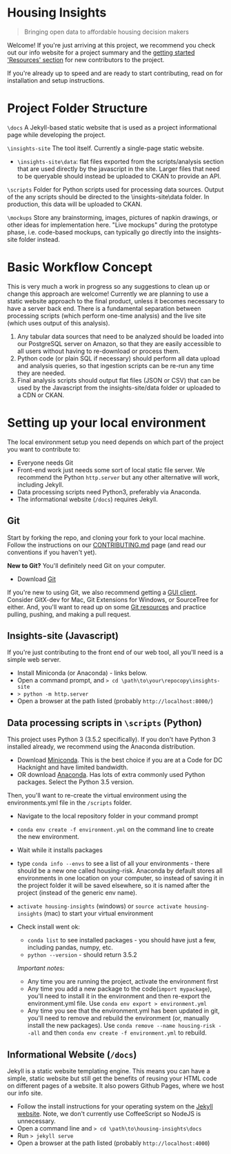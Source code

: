 # Housing Insights
> Bringing open data to affordable housing decision makers

Welcome! If you're just arriving at this project, we recommend you check out our info website for a project summary and the [getting started 'Resources' section](http://housinginsights.org/resources/) for new contributors to the project.

If you're already up to speed and are ready to start contributing, read on for installation and setup instructions.

# Project Folder Structure
`\docs`
A Jekyll-based static website that is used as a project informational page while developing the project.

`\insights-site`
The tool itself. Currently a single-page static website.
  * `\insights-site\data`: flat files exported from the scripts/analysis section that are used directly by the javascript in the site. Larger files that need to be queryable should instead be uploaded to CKAN to provide an API.

`\scripts`
Folder for Python scripts used for processing data sources. Output of the any scripts should be directed to the \insights-site\data folder. In production, this data will be uploaded to CKAN.

`\mockups`
Store any brainstorming, images, pictures of napkin drawings, or other ideas for implementation here. "Live mockups" during the prototype phase, i.e. code-based mockups, can typically go directly into the insights-site folder instead.

# Basic Workflow Concept
This is very much a work in progress so any suggestions to clean up or change this approach are welcome! Currently we are planning to use a static website approach to the final product, unless it becomes necessary to have a server back end. There is a fundamental separation between processing scripts (which perform one-time analysis) and the live site (which uses output of this analysis).

1. Any tabular data sources that need to be analyzed should be loaded into our PostgreSQL server on Amazon, so that they are easily accessible to all users without having to re-download or process them.
2. Python code (or plain SQL if necessary) should perform all data upload and analysis queries, so that ingestion scripts can be re-run any time they are needed.
3. Final analysis scripts should output flat files (JSON or CSV) that can be used by the Javascript from the insights-site/data folder or uploaded to a CDN or CKAN.

# Setting up your local environment
The local environment setup you need depends on which part of the project you want to contribute to:

* Everyone needs Git
* Front-end work just needs some sort of local static file server. We recommend the Python `http.server` but any other alternative will work, including Jekyll.
* Data processing scripts need Python3, preferably via Anaconda.
* The informational website (`/docs`) requires Jekyll.

## Git
Start by forking the repo, and cloning your fork to your local machine. Follow the instructions on our [CONTRIBUTING.md](https://github.com/codefordc/housing-insights/blob/master/CONTRIBUTING.md) page (and read our conventions if you haven't yet).

**New to Git?**
You'll definitely need Git on your computer.

* Download [Git](https://git-scm.com/downloads)

If you're new to using Git, we also recommend getting a [GUI client](https://git-scm.com/downloads/guis). Consider GitX-dev for Mac, Git Extensions for Windows, or SourceTree for either. And, you'll want to read up on some [Git resources](http://codefordc.org/resources/getting-started.html) and practice pulling, pushing, and making a pull request.

## Insights-site (Javascript)
If you're just contributing to the front end of our web tool, all you'll need is a simple web server.
* Install Miniconda (or Anaconda) - links below.
* Open a command prompt, and `> cd \path\to\your\repocopy\insights-site`
* `> python -m http.server`
* Open a browser at the path listed (probably `http://localhost:8000/`)

## Data processing scripts in `\scripts` (Python)
This project uses Python 3 (3.5.2 specifically). If you don't have Python 3 installed already, we recommend using the Anaconda distribution.

* Download [Miniconda](http://conda.pydata.org/miniconda.html). This is the best choice if you are at a Code for DC Hacknight and have limited bandwidth.
* OR download [Anaconda](https://www.continuum.io/downloads). Has lots of extra commonly used Python packages. Select the Python 3.5 version.

Then, you'll want to re-create the virtual environment using the environments.yml file in the `/scripts` folder.

* Navigate to the local repository folder in your command prompt
* `conda env create -f environment.yml` on the command line to create the new environment.
* Wait while it installs packages
* type `conda info --envs` to see a list of all your environments - there should be a new one called housing-risk. Anaconda by default stores all environments in one location on your computer, so instead of saving it in the project folder it will be saved elsewhere, so it is named after the project (instead of the generic env name).
* `activate housing-insights` (windows) or `source activate housing-insights` (mac) to start your virtual environment
* Check install went ok:
  * `conda list` to see installed packages - you should have just a few, including pandas, numpy, etc.
  * `python --version` - should return 3.5.2

  *Important notes:*
  * Any time you are running the project, activate the environment first
  * Any time you add a new package to the code(`import mypackage`), you'll need to install it in the environment and then re-export the environment.yml file. Use `conda env export > environment.yml`
  * Any time you see that the environment.yml has been updated in git, you'll need to remove and rebuild the environment (or, manually install the new packages). Use `conda remove --name housing-risk --all` and then `conda env create -f environment.yml` to rebuild.

## Informational Website (`/docs`)
Jekyll is a static website templating engine. This means you can have a simple, static website but still get the benefits of reusing your HTML code on different pages of a website. It also powers Github Pages, where we host our info site.
* Follow the install instructions for your operating system on the [Jekyll website](https://jekyllrb.com/docs/installation/). Note, we don't currently use CoffeeScript so NodeJS is unnecessary.
* Open a command line and `> cd \path\to\housing-insights\docs`
* Run `> jekyll serve`
* Open a browser at the path listed (probably `http://localhost:4000`)
